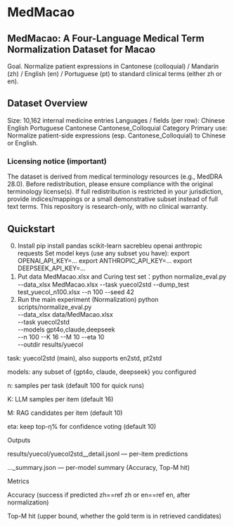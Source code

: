 # MedMacao
## MedMacao: A Four-Language Medical Term Normalization Dataset for Macao

Goal. Normalize patient expressions in Cantonese (colloquial) / Mandarin (zh) / English (en) / Portuguese (pt) to standard clinical terms (either zh or en).

## Dataset Overview

Size: 10,162 internal medicine entries
Languages / fields (per row):
Chinese 
English
Portuguese 
Cantonese
Cantonese_Colloquial
Category
Primary use: Normalize patient-side expressions (esp. Cantonese_Colloquial) to Chinese or English.
### Licensing notice (important)
The dataset is derived from medical terminology resources (e.g., MedDRA 28.0). Before redistribution, please ensure compliance with the original terminology license(s). If full redistribution is restricted in your jurisdiction, provide indices/mappings or a small demonstrative subset instead of full text terms.
This repository is research-only, with no clinical warranty.

## Quickstart
0) Install
pip install pandas scikit-learn sacrebleu openai anthropic requests
Set model keys (use any subset you have):
export OPENAI_API_KEY=...
export ANTHROPIC_API_KEY=...
export DEEPSEEK_API_KEY=...
1) Put data
MedMacao.xlsx   and Curing test set：python normalize_eval.py --data_xlsx MedMacao.xlsx --task yuecol2std --dump_test test_yuecol_n100.xlsx --n 100 --seed 42
2) Run the main experiment (Normalization)
python scripts/normalize_eval.py \
  --data_xlsx data/MedMacao.xlsx \
  --task yuecol2std \
  --models gpt4o,claude,deepseek \
  --n 100 --K 16 --M 10 --eta 10 \
  --outdir results/yuecol

task: yuecol2std (main), also supports en2std, pt2std

models: any subset of {gpt4o, claude, deepseek} you configured

n: samples per task (default 100 for quick runs)

K: LLM samples per item (default 16)

M: RAG candidates per item (default 10)

eta: keep top-η% for confidence voting (default 10)

Outputs

results/yuecol/yuecol2std_<model>_detail.jsonl — per-item predictions

..._summary.json — per-model summary (Accuracy, Top-M hit)

Metrics

Accuracy (success if predicted zh==ref zh or en==ref en, after normalization)

Top-M hit (upper bound, whether the gold term is in retrieved candidates)

